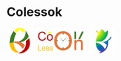 # Colessok

<img src="logo.png" width="60" /> <img src="banner2.png" width="120" /> <img src="logo2.png" width="60" />
